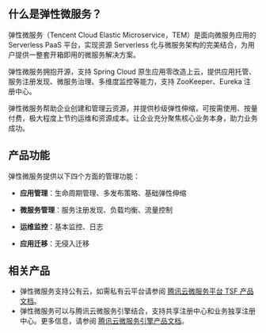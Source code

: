 ## 什么是弹性微服务？
弹性微服务（Tencent Cloud Elastic Microservice，TEM）是面向微服务应用的 Serverless PaaS 平台，实现资源 Serverless 化与微服务架构的完美结合，为用户提供一整套开箱即用的微服务解决方案。

弹性微服务拥抱开源，支持 Spring Cloud 原生应用零改造上云，提供应用托管、服务注册发现、微服务治理、多维度监控等能力，支持 ZooKeeper、Eureka 注册中心。

弹性微服务帮助企业创建和管理云资源，并提供秒级弹性伸缩，可按需使用、按量付费，极大程度上节约运维和资源成本。让企业充分聚焦核心业务本身，助力业务成功。


## 产品功能
弹性微服务提供以下四个方面的管理功能：

- **应用管理**：生命周期管理、多发布策略、基础弹性伸缩

- **微服务管理**：服务注册发现、负载均衡、流量控制

- **运维监控**：基本监控、日志

- **应用迁移**：无侵入迁移



## 相关产品
- 弹性微服务支持公有云，如需私有云平台请参阅 [腾讯云微服务平台 TSF  产品文档](https://cloud.tencent.com/document/product/649)。
- 弹性微服务可以与腾讯云微服务引擎结合，支持共享注册中心和业务独享注册中心。更多信息，请参阅 [腾讯云微服务引擎产品文档](https://cloud.tencent.com/document/product/1364)。
